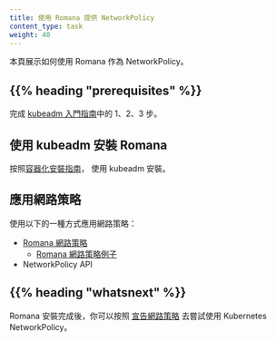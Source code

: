 ```yaml
---
title: 使用 Romana 提供 NetworkPolicy
content_type: task
weight: 40
---
```


<!--
reviewers:
- chrismarino
title: Romana for NetworkPolicy
content_type: task
weight: 40
-->

<!-- overview -->

<!--
This page shows how to use Romana for NetworkPolicy.
-->
本頁展示如何使用 Romana 作為 NetworkPolicy。

## {{% heading "prerequisites" %}}

<!--
Complete steps 1, 2, and 3 of  the [kubeadm getting started guide](/docs/getting-started-guides/kubeadm/).
-->
完成 [kubeadm 入門指南](/zh-cn/docs/reference/setup-tools/kubeadm/)中的 1、2、3 步。

<!-- steps -->
<!--
## Installing Romana with kubeadm

Follow the [containerized installation guide](https://github.com/romana/romana/tree/master/containerize) for kubeadm.

## Applying network policies

To apply network policies use one of the following:

* [Romana network policies](https://github.com/romana/romana/wiki/Romana-policies).
    * [Example of Romana network policy](https://github.com/romana/core/blob/master/doc/policy.md).
* The NetworkPolicy API.
 -->
## 使用 kubeadm 安裝 Romana

按照[容器化安裝指南](https://github.com/romana/romana/tree/master/containerize)，
使用 kubeadm 安裝。

## 應用網路策略

使用以下的一種方式應用網路策略：

* [Romana 網路策略](https://github.com/romana/romana/wiki/Romana-policies)
  * [Romana 網路策略例子](https://github.com/romana/core/blob/master/doc/policy.md)
* NetworkPolicy API

## {{% heading "whatsnext" %}}

<!--
Once you have installed Romana, you can follow the [Declare Network Policy](/docs/tasks/administer-cluster/declare-network-policy/) to try out Kubernetes NetworkPolicy.
 -->
Romana 安裝完成後，你可以按照
[宣告網路策略](/zh-cn/docs/tasks/administer-cluster/declare-network-policy/)
去嘗試使用 Kubernetes NetworkPolicy。

